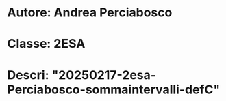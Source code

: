 # Autore: Andrea Perciabosco
# Classe: 2ESA
# Descri: "20250217-2esa-Perciabosco-sommaintervalli-defC"
